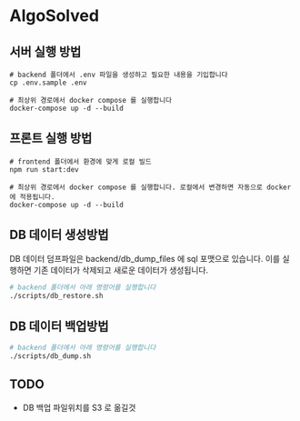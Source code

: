 # AlgoSolved

## 서버 실행 방법
```
# backend 폴더에서 .env 파일을 생성하고 필요한 내용을 기입합니다
cp .env.sample .env

# 최상위 경로에서 docker compose 를 실행합니다
docker-compose up -d --build
```

## 프론트 실행 방법
```
# frontend 폴더에서 환경에 맞게 로컬 빌드
npm run start:dev

# 최상위 경로에서 docker compose 를 실행합니다. 로컬에서 변경하면 자동으로 docker에 적용됩니다.
docker-compose up -d --build
```

## DB 데이터 생성방법
DB 데이터 덤프파일은 backend/db_dump_files 에 sql 포맷으로 있습니다. 이를 실행하면 기존 데이터가 삭제되고 새로운 데이터가 생성됩니다.
```bash
# backend 폴더에서 아래 명령어를 실행합니다
./scripts/db_restore.sh
```

## DB 데이터 백업방법
```bash
# backend 폴더에서 아래 명령어를 실행합니다
./scripts/db_dump.sh
```

## TODO
- DB 백업 파일위치를 S3 로 옮길것

